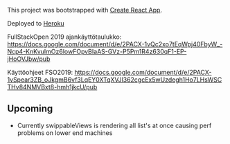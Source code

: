 This project was bootstrapped with [Create React App](https://github.com/facebook/create-react-app).

Deployed to [Heroku](https://nhl-compare.herokuapp.com/)

FullStackOpen 2019 ajankäyttötaulukko:
https://docs.google.com/document/d/e/2PACX-1vQc2xo7tEqWpj40FbyW_-Ncp4-KnKvuImOz6lowFOpvBIaAS-GVz-P5Pm1R4z630qF1-EP-jHoOVJbw/pub

Käyttöohjeet FSO2019: https://docs.google.com/document/d/e/2PACX-1vSpear3ZB_oJkgmB6vf3LqEY0XTqXVJl362cgcEx5wUzdegh1Ho7LHsWSCTHv84NMVBxt8-hmh1jkcU/pub

## Upcoming

- Currently swippableViews is rendering all list's at once causing perf problems on lower end machines
